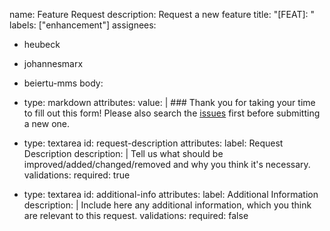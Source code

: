 name: Feature Request
description: Request a new feature
title: "[FEAT]: "
labels: ["enhancement"]
assignees:
  - heubeck
  - johannesmarx
  - beiertu-mms
body:
  - type: markdown
    attributes:
      value: |
        ### Thank you for taking your time to fill out this form!
        Please also search the [issues](https://github.com/MediaMarktSaturn/technolinator/issues) first before submitting a new one.

  - type: textarea
    id: request-description
    attributes:
      label: Request Description
      description: |
        Tell us what should be improved/added/changed/removed and why you think it's necessary.
    validations:
      required: true

  - type: textarea
    id: additional-info
    attributes:
      label: Additional Information
      description: |
        Include here any additional information, which you think are relevant to this request.
    validations:
      required: false

